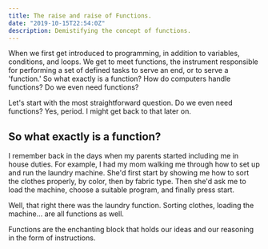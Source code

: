 ```yaml
---
title: The raise and raise of Functions.
date: "2019-10-15T22:54:0Z"
description: Demistifying the concept of functions.
---
```


When we first get introduced to programming, in addition to variables, conditions, and loops. We get to meet functions, the instrument responsible for performing a set of defined tasks to serve an end, or to serve a 'function.' So what exactly is a function? How do computers handle functions? Do we even need functions?

Let's start with the most straightforward question. Do we even need functions? Yes, period. I might get back to that later on.

## So what exactly is a function?

I remember back in the days when my parents started including me in house duties. For example, I had my mom walking me through how to set up and run the laundry machine. She'd first start by showing me how to sort the clothes properly, by color, then by fabric type. Then she'd ask me to load the machine, choose a suitable program, and finally press start.

Well, that right there was the laundry function. Sorting clothes, loading the machine... are all functions as well.

Functions are the enchanting block that holds our ideas and our reasoning in the form of instructions.
